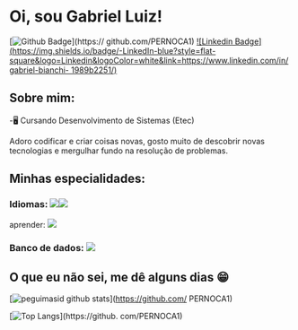 
# Oi, sou Gabriel Luiz!

[![Github Badge](https://img.shields.io/badge/-Github-000?style=flat-square&logo=Github&logoColor=white&link=https://github.com/PERNOCA1)](https:// github.com/PERNOCA1)
[![Linkedin Badge](https://img.shields.io/badge/-LinkedIn-blue?style=flat-square&logo=Linkedin&logoColor=white&link=https://www.linkedin.com/in/gabriel-bianchi- 1989b2251/)](https://www.linkedin.com/in/)

## Sobre mim:

-🖥 Cursando Desenvolvimento de Sistemas (Etec)

Adoro codificar e criar coisas novas, gosto muito de descobrir novas tecnologias e mergulhar fundo na resolução de problemas.

## Minhas especialidades:

### Idiomas: <img src="https://img.shields.io/badge/C%23-239120?style=for-the-badge&logo=c-sharp&logoColor=white"/><img src="https ://img.shields.io/badge/PHP-777BB4?style=for-the-badge&logo=php&logoColor=white"/>

aprender: <img src="https://img.shields.io/badge/Python-3776AB?&style=for-the-badge&logo=python&logoColor=white" />

### Banco de dados: <img src ="https://img.shields.io/badge/MySQL-005C84?style=for-the-badge&logo=mysql&logoColor=white"/>

                   
                  

## O que eu não sei, me dê alguns dias 😁

[![peguimasid github stats](https://github-readme-stats.vercel.app/api?username=PERNOCA1&show_icons=true&title_color=fff&icon_color=7159c1&text_color=f8f8f2&bg_color=171c24&count_private=true)](https://github.com/ PERNOCA1)

[![Top Langs](https://github-readme-stats.vercel.app/api/top-langs/?username=PERNOCA1&layout=compact&title_color=fff&text_color=f8f8f2&hide=java&bg_color=171c24)](https://github. com/PERNOCA1)
